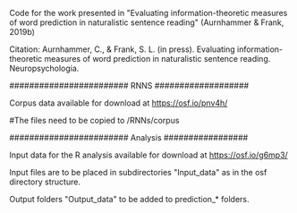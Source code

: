 Code for the work presented in "Evaluating information-theoretic measures of word prediction in naturalistic sentence reading" (Aurnhammer & Frank, 2019b)

Citation: Aurnhammer, C., & Frank, S. L. (in press). Evaluating information-theoretic measures of word prediction in naturalistic sentence reading. Neuropsychologia.

######################## RNNS ###################

Corpus data available for download at https://osf.io/pnv4h/ 

#The files need to be copied to /RNNs/corpus

######################## Analysis #################

Input data for the R analysis available for download at https://osf.io/g6mp3/

Input files are to be placed in subdirectories "Input_data" as in the osf directory structure.

Output folders "Output_data" to be added to prediction_* folders.
